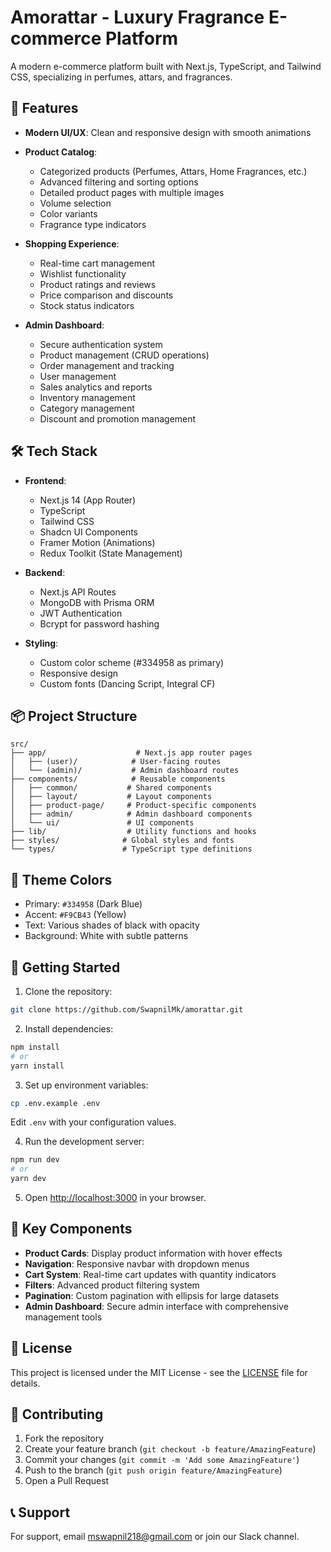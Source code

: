# Amorattar - Luxury Fragrance E-commerce Platform

A modern e-commerce platform built with Next.js, TypeScript, and Tailwind CSS, specializing in perfumes, attars, and fragrances.

## 🚀 Features

- **Modern UI/UX**: Clean and responsive design with smooth animations
- **Product Catalog**:

  - Categorized products (Perfumes, Attars, Home Fragrances, etc.)
  - Advanced filtering and sorting options
  - Detailed product pages with multiple images
  - Volume selection
  - Color variants
  - Fragrance type indicators

- **Shopping Experience**:

  - Real-time cart management
  - Wishlist functionality
  - Product ratings and reviews
  - Price comparison and discounts
  - Stock status indicators

- **Admin Dashboard**:
  - Secure authentication system
  - Product management (CRUD operations)
  - Order management and tracking
  - User management
  - Sales analytics and reports
  - Inventory management
  - Category management
  - Discount and promotion management

## 🛠️ Tech Stack

- **Frontend**:

  - Next.js 14 (App Router)
  - TypeScript
  - Tailwind CSS
  - Shadcn UI Components
  - Framer Motion (Animations)
  - Redux Toolkit (State Management)

- **Backend**:
  - Next.js API Routes
  - MongoDB with Prisma ORM
  - JWT Authentication
  - Bcrypt for password hashing

- **Styling**:
  - Custom color scheme (#334958 as primary)
  - Responsive design
  - Custom fonts (Dancing Script, Integral CF)

## 📦 Project Structure

```
src/
├── app/                    # Next.js app router pages
│   ├── (user)/            # User-facing routes
│   └── (admin)/           # Admin dashboard routes
├── components/            # Reusable components
│   ├── common/           # Shared components
│   ├── layout/           # Layout components
│   ├── product-page/     # Product-specific components
│   ├── admin/            # Admin dashboard components
│   └── ui/               # UI components
├── lib/                  # Utility functions and hooks
├── styles/              # Global styles and fonts
└── types/               # TypeScript type definitions
```

## 🎨 Theme Colors

- Primary: `#334958` (Dark Blue)
- Accent: `#F9CB43` (Yellow)
- Text: Various shades of black with opacity
- Background: White with subtle patterns

## 🚀 Getting Started

1. Clone the repository:

```bash
git clone https://github.com/SwapnilMk/amorattar.git
```

2. Install dependencies:

```bash
npm install
# or
yarn install
```

3. Set up environment variables:

```bash
cp .env.example .env
```
Edit `.env` with your configuration values.

4. Run the development server:

```bash
npm run dev
# or
yarn dev
```

5. Open [http://localhost:3000](http://localhost:3000) in your browser.



## 🔧 Key Components

- **Product Cards**: Display product information with hover effects
- **Navigation**: Responsive navbar with dropdown menus
- **Cart System**: Real-time cart updates with quantity indicators
- **Filters**: Advanced product filtering system
- **Pagination**: Custom pagination with ellipsis for large datasets
- **Admin Dashboard**: Secure admin interface with comprehensive management tools

## 📄 License

This project is licensed under the MIT License - see the [LICENSE](LICENSE) file for details.

## 👥 Contributing

1. Fork the repository
2. Create your feature branch (`git checkout -b feature/AmazingFeature`)
3. Commit your changes (`git commit -m 'Add some AmazingFeature'`)
4. Push to the branch (`git push origin feature/AmazingFeature`)
5. Open a Pull Request

## 📞 Support

For support, email mswapnil218@gmail.com or join our Slack channel.
